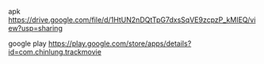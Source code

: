 apk
https://drive.google.com/file/d/1HtUN2nDQtTpG7dxsSqVE9zcpzP_kMIEQ/view?usp=sharing

google play
https://play.google.com/store/apps/details?id=com.chinlung.trackmovie
